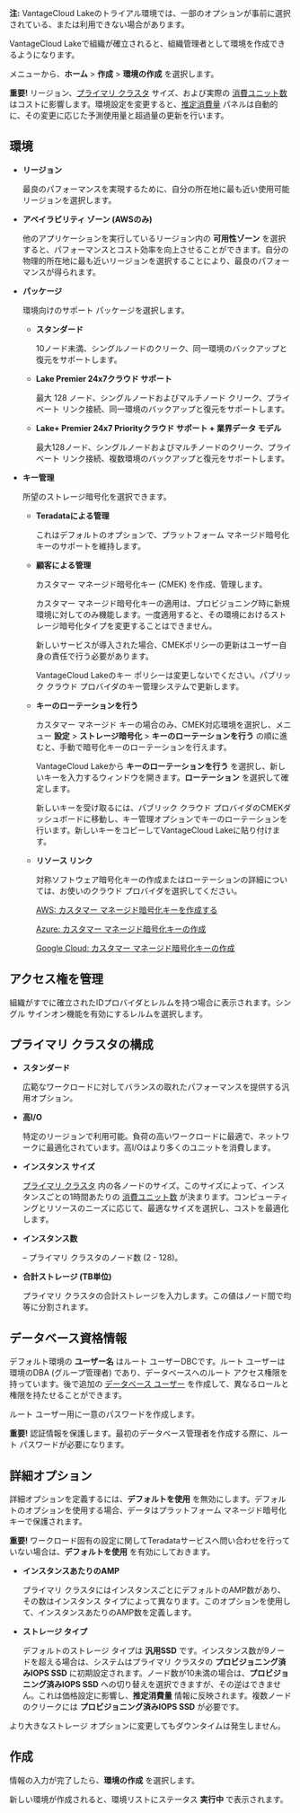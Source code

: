 **注:** VantageCloud Lakeのトライアル環境では、一部のオプションが事前に選択されている、または利用できない場合があります。

VantageCloud Lakeで組織が確立されると、組織管理者として環境を作成できるようになります。

メニューから、**ホーム** > **作成** > **環境の作成** を選択します。

**重要!** リージョン、[プライマリ クラスタ](isb1696461636881.md) サイズ、および実際の [消費ユニット数](onj1682104977691.md) はコストに影響します。環境設定を変更すると、[推定消費量](aow1703107228725.md) パネルは自動的に、その変更に応じた予測使用量と超過量の更新を行います。

## 環境


-   **リージョン**

     最良のパフォーマンスを実現するために、自分の所在地に最も近い使用可能リージョンを選択します。


-   **アベイラビリティ ゾーン (AWSのみ)**

    他のアプリケーションを実行しているリージョン内の **可用性ゾーン** を選択すると、パフォーマンスとコスト効率を向上させることができます。自分の物理的所在地に最も近いリージョンを選択することにより、最良のパフォーマンスが得られます。


-   **パッケージ**

    環境向けのサポート パッケージを選択します。

    -   **スタンダード**

        10ノード未満、シングルノードのクリーク、同一環境のバックアップと復元をサポートします。


    -   **Lake Premier 24x7クラウド サポート**

        最大 128 ノード、シングルノードおよびマルチノード クリーク、プライベート リンク接続、同一環境のバックアップと復元をサポートします。


    -   **Lake+ Premier 24x7 Priorityクラウド サポート + 業界データ モデル**

        最大128ノード、シングルノードおよびマルチノードのクリーク、プライベート リンク接続、複数環境のバックアップと復元をサポートします。


-   **キー管理**

    所望のストレージ暗号化を選択できます。

    -   **Teradataによる管理**

         これはデフォルトのオプションで、プラットフォーム マネージド暗号化キーのサポートを維持します。


    -   **顧客による管理**

         カスタマー マネージド暗号化キー (CMEK) を作成、管理します。

        カスタマー マネージド暗号化キーの適用は、プロビジョニング時に新規環境に対してのみ機能します。一度適用すると、その環境におけるストレージ暗号化タイプを変更することはできません。

        新しいサービスが導入された場合、CMEKポリシーの更新はユーザー自身の責任で行う必要があります。

        VantageCloud Lakeのキー ポリシーは変更しないでください。パブリック クラウド プロバイダのキー管理システムで更新します。


    -   **キーのローテーションを行う**

        カスタマー マネージド キーの場合のみ、CMEK対応環境を選択し、メニュー **設定** > **ストレージ暗号化** > **キーのローテーションを行う** の順に進むと、手動で暗号化キーのローテーションを行えます。

        VantageCloud Lakeから **キーのローテーションを行う** を選択し、新しいキーを入力するウィンドウを開きます。**ローテーション** を選択して確定します。

        新しいキーを受け取るには、パブリック クラウド プロバイダのCMEKダッシュボードに移動し、キー管理オプションでキーのローテーションを行います。新しいキーをコピーしてVantageCloud Lakeに貼り付けます。


    -   **リソース リンク**

        対称ソフトウェア暗号化キーの作成またはローテーションの詳細については、お使いのクラウド プロバイダを選択してください。

        [AWS: カスタマー マネージド暗号化キーを作成する](https://docs.teradata.com/access/sources/dita/topic?dita:topicPath=qly1704828971494.dita&utm_source=console&utm_medium=iph)

        [Azure: カスタマー マネージド暗号化キーの作成](https://docs.teradata.com/access/sources/dita/topic?dita:topicPath=ayd1718750859566.dita&utm_source=console&utm_medium=iph)

        [Google Cloud: カスタマー マネージド暗号化キーの作成](https://docs.teradata.com/access/sources/dita/topic?dita:topicPath=dgb1746037407158.dita&utm_source=console&utm_medium=iph)


## アクセス権を管理


組織がすでに確立されたIDプロバイダとレルムを持つ場合に表示されます。シングル サインオン機能を有効にするレルムを選択します。

## プライマリ クラスタの構成


-   **スタンダード**

    広範なワークロードに対してバランスの取れたパフォーマンスを提供する汎用オプション。


-   **高I/O**

    特定のリージョンで利用可能。負荷の高いワークロードに最適で、ネットワークに最適化されています。高I/Oはより多くのユニットを消費します。


-   **インスタンス サイズ**

    [プライマリ クラスタ](nmr1658424425362.md) 内の各ノードのサイズ。このサイズによって、インスタンスごとの1時間あたりの [消費ユニット数](tdv1682522711429.md) が決まります。コンピューティングとリソースのニーズに応じて、最適なサイズを選択し、コストを最適化します。


-   **インスタンス数**

     – プライマリ クラスタのノード数 (2 - 128)。


-   **合計ストレージ (TB単位)**

    プライマリ クラスタの合計ストレージを入力します。この値はノード間で均等に分割されます。


## データベース資格情報


デフォルト環境の **ユーザー名** はルート ユーザーDBCです。ルート ユーザーは環境のDBA (グループ管理者) であり、データベースへのルート アクセス権限を持っています。後で追加の [データベース ユーザー](wxe1659392685092.md) を作成して、異なるロールと権限を持たせることができます。

ルート ユーザー用に一意のパスワードを作成します。

**重要!** 認証情報を保護します。最初のデータベース管理者を作成する際に、ルート パスワードが必要になります。

## 詳細オプション


詳細オプションを定義するには、**デフォルトを使用** を無効にします。デフォルトのオプションを使用する場合、データはプラットフォーム マネージド暗号化キーで保護されます。

**重要!** ワークロード固有の設定に関してTeradataサービスへ問い合わせを行っていない場合は、**デフォルトを使用** を有効にしておきます。

-   **インスタンスあたりのAMP**

    プライマリ クラスタにはインスタンスごとにデフォルトのAMP数があり、その数はインスタンス タイプによって異なります。このオプションを使用して、インスタンスあたりのAMP数を定義します。


-   **ストレージ タイプ**

    デフォルトのストレージ タイプは **汎用SSD** です。インスタンス数が9ノードを超える場合は、システムはプライマリ クラスタの **プロビジョニング済みIOPS SSD** に初期設定されます。ノード数が10未満の場合は、**プロビジョニング済みIOPS SSD** への切り替えを選択できますが、その逆はできません。これは価格設定に影響し、**推定消費量** 情報に反映されます。複数ノードのクリークには **プロビジョニング済みIOPS SSD** が必要です。


より大きなストレージ オプションに変更してもダウンタイムは発生しません。

## 作成


情報の入力が完了したら、**環境の作成** を選択します。

新しい環境が作成されると、環境リストにステータス **実行中** で表示されます。

